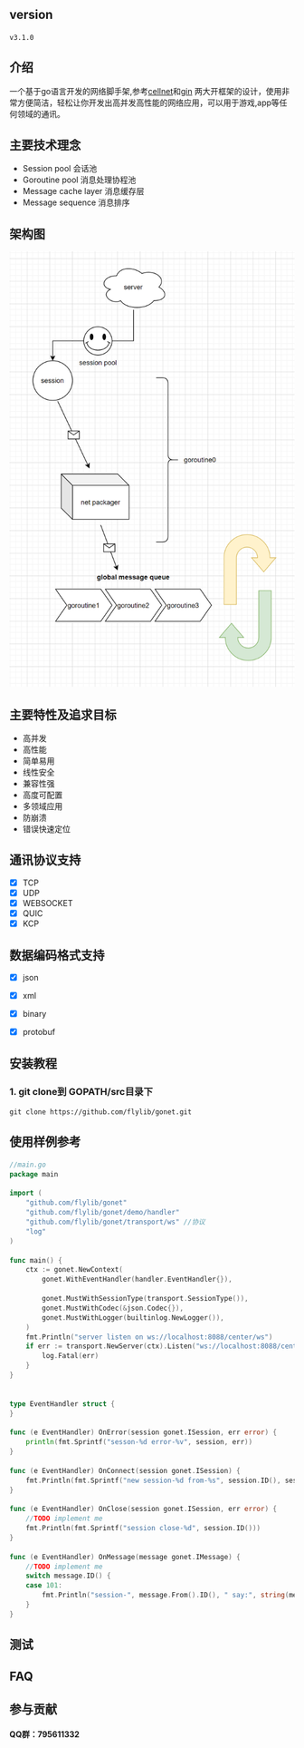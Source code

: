 
## version
 `v3.1.0`
 
## 介绍
一个基于go语言开发的网络脚手架,参考[cellnet](https://github.com/davyxu/cellnet)和[gin](https://github.com/gin-gonic/gin) 两大开框架的设计，使用非常方便简洁，轻松让你开发出高并发高性能的网络应用，可以用于游戏,app等任何领域的通讯。

## 主要技术理念
- Session pool 会话池
- Goroutine pool  消息处理协程池
- Message cache layer 消息缓存层
- Message sequence 消息排序

## 架构图
![architecture](./architecture.png)


## 主要特性及追求目标
- 高并发
- 高性能
- 简单易用
- 线性安全
- 兼容性强
- 高度可配置
- 多领域应用
- 防崩溃
- 错误快速定位

## 通讯协议支持
- [x] TCP
- [x] UDP
- [x] WEBSOCKET
- [x] QUIC
- [x] KCP

## 数据编码格式支持
- [x] json
- [x] xml
- [x] binary
- [x] protobuf


## 安装教程
### **1.** git clone到 GOPATH/src目录下

```
git clone https://github.com/flylib/gonet.git
```

## 使用样例参考
```go
//main.go
package main

import (
	"github.com/flylib/gonet"
	"github.com/flylib/gonet/demo/handler"
	"github.com/flylib/gonet/transport/ws" //协议
	"log"
)

func main() {
	ctx := gonet.NewContext(
		gonet.WithEventHandler(handler.EventHandler{}),

		gonet.MustWithSessionType(transport.SessionType()),
		gonet.MustWithCodec(&json.Codec{}),
		gonet.MustWithLogger(builtinlog.NewLogger()),
	)
	fmt.Println("server listen on ws://localhost:8088/center/ws")
	if err := transport.NewServer(ctx).Listen("ws://localhost:8088/center/ws"); err != nil {
		log.Fatal(err)
	}
}


type EventHandler struct {
}

func (e EventHandler) OnError(session gonet.ISession, err error) {
	println(fmt.Sprintf("sesson-%d error-%v", session, err))
}

func (e EventHandler) OnConnect(session gonet.ISession) {
	fmt.Println(fmt.Sprintf("new session-%d from-%s", session.ID(), session.RemoteAddr()))
}

func (e EventHandler) OnClose(session gonet.ISession, err error) {
	//TODO implement me
	fmt.Println(fmt.Sprintf("session close-%d", session.ID()))
}

func (e EventHandler) OnMessage(message gonet.IMessage) {
	//TODO implement me
	switch message.ID() {
	case 101:
		fmt.Println("session-", message.From().ID(), " say:", string(message.Body()))
	}
}

```


## 测试
## FAQ
## 参与贡献
#### QQ群：795611332


